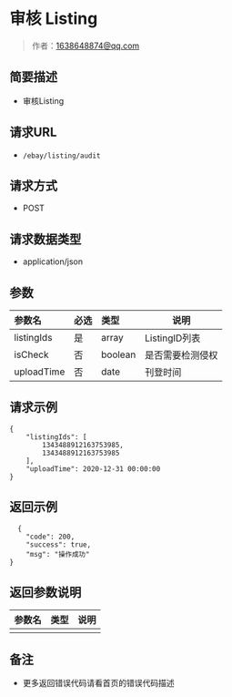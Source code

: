 # 审核 Listing

> 作者：1638648874@qq.com

## 简要描述

- 审核Listing

## 请求URL
- ` /ebay/listing/audit `

## 请求方式
- POST

## 请求数据类型
- application/json

## 参数

|参数名|必选|类型|说明|
|:----    |:---|:----- |-----   |
|listingIds |是  |array |ListingID列表   |
|isCheck |否  |boolean |是否需要检测侵权   |
|uploadTime |否  |date |刊登时间   |

## 请求示例
```
{
    "listingIds": [
		1343488912163753985,
		1343488912163753985
	],
    "uploadTime": 2020-12-31 00:00:00
}
```

## 返回示例

```
  {
    "code": 200,
    "success": true,
    "msg": "操作成功"
}
```

## 返回参数说明

|参数名|类型|说明|
|-----|-----|-----|
| |   | |

## 备注

- 更多返回错误代码请看首页的错误代码描述